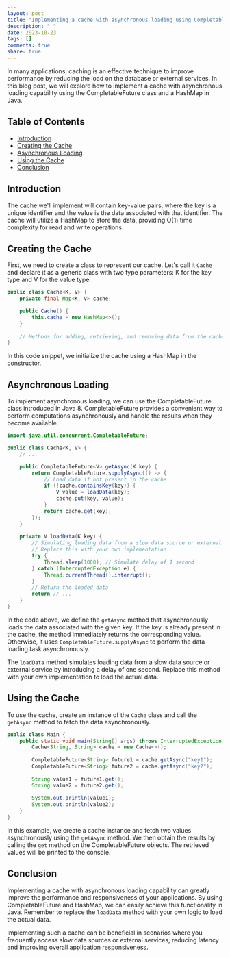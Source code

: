```yaml
---
layout: post
title: "Implementing a cache with asynchronous loading using CompletableFuture and HashMap in Java"
description: " "
date: 2023-10-23
tags: []
comments: true
share: true
---
```


In many applications, caching is an effective technique to improve performance by reducing the load on the database or external services. In this blog post, we will explore how to implement a cache with asynchronous loading capability using the CompletableFuture class and a HashMap in Java.

## Table of Contents
- [Introduction](#introduction)
- [Creating the Cache](#creating-the-cache)
- [Asynchronous Loading](#asynchronous-loading)
- [Using the Cache](#using-the-cache)
- [Conclusion](#conclusion)

## Introduction

The cache we'll implement will contain key-value pairs, where the key is a unique identifier and the value is the data associated with that identifier. The cache will utilize a HashMap to store the data, providing O(1) time complexity for read and write operations.

## Creating the Cache

First, we need to create a class to represent our cache. Let's call it `Cache` and declare it as a generic class with two type parameters: K for the key type and V for the value type.

```java
public class Cache<K, V> {
    private final Map<K, V> cache;

    public Cache() {
        this.cache = new HashMap<>();
    }
    
    // Methods for adding, retrieving, and removing data from the cache
}
```

In this code snippet, we initialize the cache using a HashMap in the constructor.

## Asynchronous Loading

To implement asynchronous loading, we can use the CompletableFuture class introduced in Java 8. CompletableFuture provides a convenient way to perform computations asynchronously and handle the results when they become available.

```java
import java.util.concurrent.CompletableFuture;

public class Cache<K, V> {
    // ...

    public CompletableFuture<V> getAsync(K key) {
        return CompletableFuture.supplyAsync(() -> {
            // Load data if not present in the cache
            if (!cache.containsKey(key)) {
                V value = loadData(key);
                cache.put(key, value);
            }
            return cache.get(key);
        });
    }
    
    private V loadData(K key) {
        // Simulating loading data from a slow data source or external service
        // Replace this with your own implementation
        try {
            Thread.sleep(1000); // Simulate delay of 1 second
        } catch (InterruptedException e) {
            Thread.currentThread().interrupt();
        }
        // Return the loaded data
        return // ...
    }
}
```

In the code above, we define the `getAsync` method that asynchronously loads the data associated with the given key. If the key is already present in the cache, the method immediately returns the corresponding value. Otherwise, it uses `CompletableFuture.supplyAsync` to perform the data loading task asynchronously.

The `loadData` method simulates loading data from a slow data source or external service by introducing a delay of one second. Replace this method with your own implementation to load the actual data.

## Using the Cache

To use the cache, create an instance of the `Cache` class and call the `getAsync` method to fetch the data asynchronously.

```java
public class Main {
    public static void main(String[] args) throws InterruptedException, ExecutionException {
        Cache<String, String> cache = new Cache<>();
        
        CompletableFuture<String> future1 = cache.getAsync("key1");
        CompletableFuture<String> future2 = cache.getAsync("key2");
        
        String value1 = future1.get();
        String value2 = future2.get();
        
        System.out.println(value1);
        System.out.println(value2);
    }
}
```

In this example, we create a cache instance and fetch two values asynchronously using the `getAsync` method. We then obtain the results by calling the `get` method on the CompletableFuture objects. The retrieved values will be printed to the console.

## Conclusion

Implementing a cache with asynchronous loading capability can greatly improve the performance and responsiveness of your applications. By using CompletableFuture and HashMap, we can easily achieve this functionality in Java. Remember to replace the `loadData` method with your own logic to load the actual data.

Implementing such a cache can be beneficial in scenarios where you frequently access slow data sources or external services, reducing latency and improving overall application responsiveness.